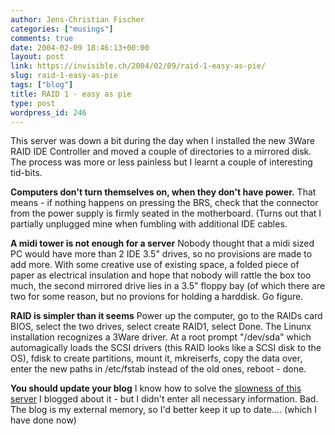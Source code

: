 ```yaml
---
author: Jens-Christian Fischer
categories: ["musings"]
comments: true
date: 2004-02-09 18:46:13+00:00
layout: post
link: https://invisible.ch/2004/02/09/raid-1-easy-as-pie/
slug: raid-1-easy-as-pie
tags: ["blog"]
title: RAID 1 - easy as pie
type: post
wordpress_id: 246
---
```


This server was down a bit during the day when I installed the new 3Ware RAID IDE Controller and moved a couple of directories to a mirrored disk. The process was more or less painless but I learnt a couple of interesting tid-bits.

**Computers don't turn themselves on, when they don't have power.** That means - if nothing happens on pressing the BRS, check that the connector from the power supply is firmly seated in the motherboard. (Turns out that I partially unplugged mine when fumbling with additional IDE cables.

**A midi tower is not enough for a server** Nobody thought that a midi sized PC would have more than 2 IDE 3.5" drives, so no provisions are made to add more. With some creative use of existing space, a folded piece of paper as electrical insulation and hope that nobody will rattle the box too much, the second mirrored drive lies in a 3.5" floppy bay (of which there are two for some reason, but no provions for holding a harddisk. Go figure.

**RAID is simpler than it seems** Power up the computer, go to the RAIDs card BIOS, select the two drives, select create RAID1, select Done. The Linunx installation recognizes a 3Ware driver. At a root prompt "/dev/sda" which automagically loads the SCSI drivers (this RAID looks like a SCSI disk to the OS), fdisk to create partitions, mount it, mkreiserfs,  copy the data over, enter the new paths in /etc/fstab instead of the old ones, reboot - done.

**You should update your blog** I know how to solve the [slowness of this server](/archives/000061.html) I blogged about it - but I didn't enter all necessary information. Bad. The blog is my external memory, so I'd better keep it up to date.... (which I have done now)
